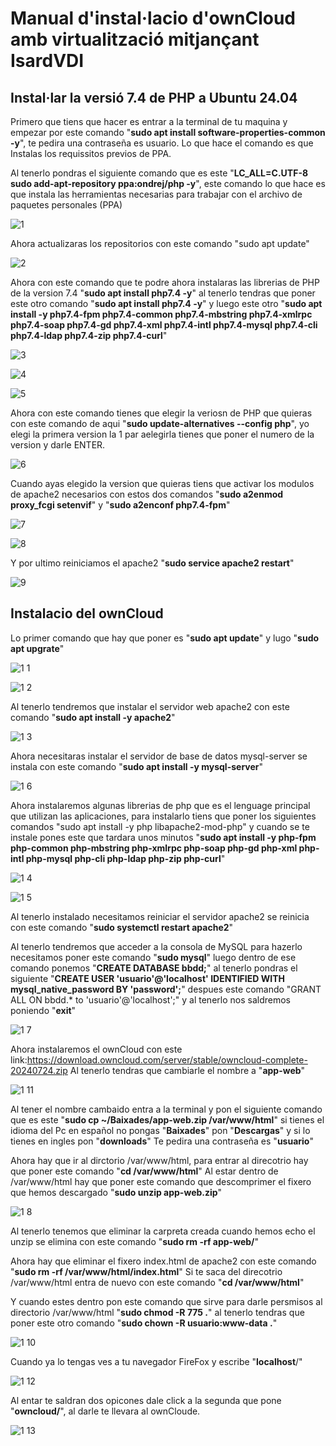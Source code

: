 # Manual d'instal·lacio d'ownCloud amb virtualització mitjançant IsardVDI
## Instal·lar la versió 7.4 de PHP a Ubuntu 24.04

Primero que tiens que hacer es entrar a la terminal de tu maquina y empezar por este comando "**sudo apt install software-properties-common -y**", te pedira una contraseña es usuario. Lo que hace el comando es que Instalas los requissitos previos de PPA.

Al tenerlo pondras el siguiente comando que es este "**LC_ALL=C.UTF-8 sudo add-apt-repository ppa:ondrej/php -y**", este comando lo que hace es que instala las herramientas  necesarias para trabajar con el archivo de paquetes personales (PPA)

![1](https://github.com/user-attachments/assets/89809771-aa4f-4b40-8f87-5fa0ef6ded29)

Ahora actualizaras los repositorios con este comando "sudo apt update"

![2](https://github.com/user-attachments/assets/3695bbb5-0197-4f61-acf4-bd43d1a0623e)

Ahora con este comando que te podre ahora instalaras las librerias de PHP de la version 7.4 "**sudo apt install php7.4 -y**" al tenerlo tendras que poner este otro comando "**sudo apt install php7.4 -y**" y luego este otro "**sudo apt install -y php7.4-fpm php7.4-common php7.4-mbstring php7.4-xmlrpc php7.4-soap php7.4-gd php7.4-xml php7.4-intl php7.4-mysql php7.4-cli php7.4-ldap php7.4-zip php7.4-curl**"

![3](https://github.com/user-attachments/assets/d76b6995-2dc6-44a5-abb2-e06b5be3d797)

![4](https://github.com/user-attachments/assets/b13a697a-c8cf-4878-ab38-8222ab139617)

![5](https://github.com/user-attachments/assets/292ef9b3-6d0e-4f16-b864-6fe3c638846e)

Ahora con este comando tienes que elegir la veriosn de PHP que quieras con este comando de aqui "**sudo update-alternatives --config php**", yo elegi la primera version la 1 par aelegirla tienes que poner el numero de la version y darle ENTER.

![6](https://github.com/user-attachments/assets/c747f9fa-e14d-4e5a-8b0a-16df7003a73c)

Cuando ayas elegido la version que quieras tiens que activar los modulos de apache2 necesarios con estos dos comandos "**sudo a2enmod proxy_fcgi setenvif**" y "**sudo a2enconf php7.4-fpm**" 

![7](https://github.com/user-attachments/assets/26545f0b-923e-4669-801f-5f6f3038bd77)

![8](https://github.com/user-attachments/assets/a49072e8-f0ab-4d52-9f4e-a7bb207244d7)

Y por ultimo reiniciamos el apache2 "**sudo service apache2 restart**"

![9](https://github.com/user-attachments/assets/2e748a75-3246-4e1a-8f0c-f449c9e98b0d)

## Instalacio del ownCloud

Lo primer comando que hay que poner es "**sudo apt update**" y lugo "**sudo apt upgrate**"

![1 1](https://github.com/user-attachments/assets/5a8dfcc6-1267-405f-8e66-e5a557da29c1)

![1 2](https://github.com/user-attachments/assets/d6bead0c-2a70-44fd-b6be-798645f456fc)

Al tenerlo tendremos que instalar el servidor web apache2 con este comando "**sudo apt install -y apache2**"

![1 3](https://github.com/user-attachments/assets/7f6d4c15-2a23-43a8-a7b4-41aee38c3615)

Ahora necesitaras instalar el servidor de base de datos mysql-server se instala con este comando
"**sudo apt install -y mysql-server**"

![1 6](https://github.com/user-attachments/assets/a7d9d977-8dd3-49f3-8a5d-257e66f84256)

Ahora instalaremos algunas librerias de php que es el lenguage principal que utilizan las aplicaciones, para instalarlo tiens que poner los siguientes comandos
"sudo apt install -y php libapache2-mod-php" y cuando se te instale pones este que tardara unos minutos "**sudo apt install -y php-fpm php-common php-mbstring php-xmlrpc php-soap php-gd php-xml php-intl php-mysql php-cli php-ldap php-zip php-curl**"

![1 4](https://github.com/user-attachments/assets/0ed4c73f-574d-4416-b3f0-ea720b555ac7)

![1 5](https://github.com/user-attachments/assets/481934fd-b10d-492e-8746-532e75a6b6b8)

Al tenerlo instalado necesitamos reiniciar el servidor apache2 se reinicia con este comando
"**sudo systemctl restart apache2**" 

Al tenerlo tendremos que acceder a la consola de MySQL para hazerlo necesitamos poner este comando
"**sudo mysql**" luego dentro de ese comando ponemos "**CREATE DATABASE bbdd;**" al tenerlo pondras el siguiente "**CREATE USER 'usuario'@'localhost' IDENTIFIED WITH mysql_native_password BY 'password';**" despues este comando "GRANT ALL ON bbdd.* to 'usuario'@'localhost';" y al tenerlo nos saldremos poniendo "**exit**"

![1 7](https://github.com/user-attachments/assets/a9f151e8-a263-40cc-962e-fb346a8b926b)

Ahora instalaremos el ownCloud con este link:https://download.owncloud.com/server/stable/owncloud-complete-20240724.zip
Al tenerlo tendras que cambiarle el nombre a "**app-web**"

![1 11](https://github.com/user-attachments/assets/cc2742f1-901a-46d8-a06d-082427d27f24)

Al tener el nombre cambaido entra a la terminal y pon el siguiente comando que es este "**sudo cp ~/Baixades/app-web.zip /var/www/html**" si tienes el idioma del Pc en español no pongas "**Baixades**" pon "**Descargas**" y si lo tienes en ingles pon "**downloads**"
Te pedira una contraseña es "**usuario**"

Ahora hay que ir al dirctorio /var/www/html, para entrar al direcotrio hay que poner este comando "**cd /var/www/html**"
Al estar dentro de /var/www/html hay que poner este comando que descomprimer el fixero que hemos descargado "**sudo unzip app-web.zip**"

![1 8](https://github.com/user-attachments/assets/5d5771f3-d049-4ac2-a009-4fbce59cefc7)

Al tenerlo tenemos que eliminar la carpreta creada cuando hemos echo el unzip se elimina con este comando "**sudo rm -rf app-web/**"

Ahora hay que eliminar el fixero index.html de apache2 con este comando "**sudo rm -rf /var/www/html/index.html**" 
Si te saca del direcotrio /var/www/html entra de nuevo con este comando "**cd /var/www/html**" 

Y cuando estes dentro pon este comando que sirve para darle persmisos al directorio /var/www/html
"**sudo chmod -R 775 .**" al tenerlo tendras que poner este otro comando "**sudo chown -R usuario:www-data .**" 

![1 10](https://github.com/user-attachments/assets/8f74c4ab-0f1b-43db-8fb4-a9d8f9a09d61)

Cuando ya lo tengas ves a tu navegador FireFox y escribe "**localhost**/"

![1 12](https://github.com/user-attachments/assets/83b29464-510c-49c8-be70-203c3425c9bc)

Al entar te saldran dos opicones dale click a la segunda que pone "**owncloud/**", al darle te llevara al ownCloude.

![1 13](https://github.com/user-attachments/assets/86459fae-7967-44f0-8e7b-9256bd951bdd)
